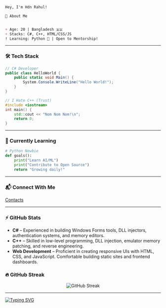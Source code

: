 ````markdown
Hey, I'm Hdn Rahul! 

🚀 About Me


+ Age: 20 | Bangladesh 🇧🇩 
+ Stacks: C#, C++, HTML/CSS/JS 
! Learning: Python 🐍 | Open to Mentorship!
````

---

### 🛠 Tech Stack

```csharp
// C# Developer
public class HelloWorld {
    public static void Main() {
        System.Console.WriteLine("Hello World!");
    }
}
```

```cpp
// I Hate C++ (Trust)
#include <iostream>
int main() {
    std::cout << "Nom Nom Nom!\n";
    return 0;
}
```

---

### 🌱 Currently Learning

```python
# Python Newbie 
def goals():
    print("Learn AI/ML")
    print("Contribute to Open Source")
    return "Growing daily!"
```

---

### 📬 Connect With Me

[Contacts]([hdn_rahul](https://discord.gg/HsrRCKah))

---

### ⚡ GitHub Stats

- **C#** – Experienced in building Windows Forms tools, DLL injectors, authentication systems, and memory editors.
- **C++** – Skilled in low-level programming, DLL injection, emulator memory patching, and reverse engineering.
- **Web Development** – Proficient in creating responsive UIs with HTML, CSS, and JavaScript. Comfortable building static sites and frontend dashboards.

### 🔥 GitHub Streak

<p align="center">
  <img src="https://streak-stats.demolab.com/?user=nishanahmed499&theme=radical&border_radius=10" alt="GitHub Streak" />
</p>


---

<a href="#">
  <img src="https://readme-typing-svg.demolab.com?font=Fira+Code&pause=1000&color=6E45E2&center=true&vCenter=true&width=435&lines=DM+me+on+Discord!;Let's+collaborate+%3A)" alt="Typing SVG" />
</a>
